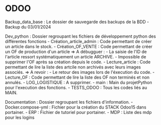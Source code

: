 # ODOO
Backup_data_base : Le dossier de sauvegarde des backups de la BDD
    -Backup du 03/01/2024

Dev_python : Dossier regroupant les fichiers de développement python des différentes fonctions
    - Création_article_admin : Code permettant de créer un article dans le stock.
    - Création_OF_VENTE : Code permettant de créer un OF de production d'un article => A débugguer : 
                                                                                                        - La saisie de l'ID de l'article ressort systématiquement un    article ARCHIVE. 
                                                                                                        - Impossible de supprimer l'OF après sa création depuis le code.
    - Lecture_article : Code permettant de lire la liste des artcile non archivés avec leurs images associés. => A revoir :
                                                                                                        - Le retour des images lors de l'éxecution du code.
    - Lecture_OF : Code permettant de lire la liste des OF non terminés et non annulés.
    - LOG_LOGISTIQUE : A supprimer.
    - main : Main du projetPython pour l'execution des fonctions.
    - TESTS_ODOO : Tous les codes liés au MAIN.

Documentation : Dossier regroupant les fichiers d'information.
    - Docker.compose-yml : Fichier pour la création du STACK Odoo15 dans portainer.
    - ERP : Fichier de tutoriel pour portainer.
    - MDP : Liste des mdp pour les logins 

